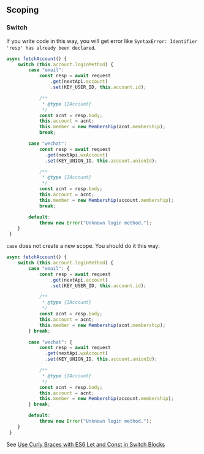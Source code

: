 ## Scoping

### Switch

If you write code in this way, you will get error like `SyntaxError: Identifier 'resp' has already been declared`.

```js
async fetchAccount() {
    switch (this.account.loginMethod) {
        case "email": 
            const resp = await request
                .get(nextApi.account)
                .set(KEY_USER_ID, this.account.id);

            /**
             * @type {IAccount}
             */
            const acnt = resp.body;
            this.account = acnt;
            this.member = new Membership(acnt.membership);
            break;

        case "wechat":
            const resp = await request
              .get(nextApi.wxAccount)
              .set(KEY_UNION_ID, this.account.unionId);

            /**
             * @type {IAccount}
             */
            const acnt = resp.body;
            this.account = acnt;
            this.member = new Membership(account.membership);
            break;

        default:
            throw new Error("Unknown login method.");
    }
 }
```

`case` does not create a new scope. You should do it this way:

```js
async fetchAccount() {
    switch (this.account.loginMethod) {
        case "email": {
            const resp = await request
                .get(nextApi.account)
                .set(KEY_USER_ID, this.account.id);

            /**
             * @type {IAccount}
             */
            const acnt = resp.body;
            this.account = acnt;
            this.member = new Membership(acnt.membership);
        } break;

        case "wechat": {
            const resp = await request
              .get(nextApi.wxAccount)
              .set(KEY_UNION_ID, this.account.unionId);

            /**
             * @type {IAccount}
             */
            const acnt = resp.body;
            this.account = acnt;
            this.member = new Membership(account.membership);
        } break;

        default:
            throw new Error("Unknown login method.");
    }
 }
```

See [Use Curly Braces with ES6 Let and Const in Switch Blocks](https://medium.com/@e_himmelfarb/use-curly-braces-with-es6-let-and-const-in-switch-blocks-react-redux-reducers-c0b01b37d748)